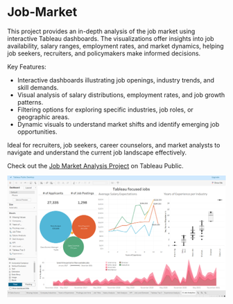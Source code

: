 # Job-Market
This project provides an in-depth analysis of the job market using interactive Tableau dashboards.
The visualizations offer insights into job availability, salary ranges, employment rates, and market dynamics, helping job seekers, recruiters, and policymakers make informed decisions.

Key Features:

  - Interactive dashboards illustrating job openings, industry trends, and skill demands.
  - Visual analysis of salary distributions, employment rates, and job growth patterns.
  - Filtering options for exploring specific industries, job roles, or geographic areas.
  - Dynamic visuals to understand market shifts and identify emerging job opportunities.
  
Ideal for recruiters, job seekers, career counselors, and market analysts to navigate and understand the current job landscape effectively.

Check out the [Job Market Analysis Project](https://m97khaled.github.io/Job-Market/) on Tableau Public.

![Job-Market](Job_Market.png)
